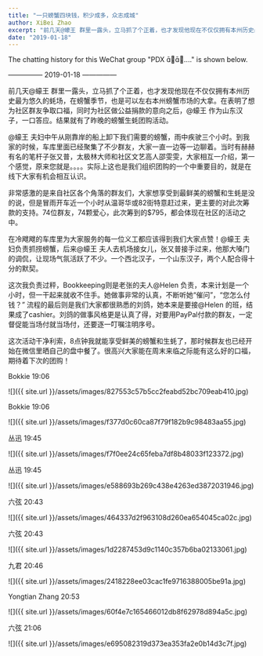 ```yaml
---
title: "一只螃蟹四块钱，积少成多，众志成城"
author: XiBei Zhao
excerpt: "前几天@蠔王 群里一露头，立马抓了个正着，也才发现他现在不仅仅拥有本州历史最为悠久的蚝场，在螃蟹季节，也是可以左右本州螃蟹市场的大拿。在表明了想为社区群友争取口福，同时为社区做公益捐款的意向之后，@蠔王 作为山东汉子，一口答应。结果就有了昨晚的螃蟹生蚝团购活动。非常感激的是来自社区各个角落的群友们，大家想享受到最鲜美的螃蟹和生蚝是没的说，但是冒雨开车近一个小时从温哥华或82街特意赶过来，更主要的对此次筹款的支持。74位群友，74颗爱心，此次筹到的$795，都会体现在社区的活动之中。"
date: "2019-01-18"
---
```


The chatting history for this WeChat group "PDX 🦀️...." is shown below.

—————  2019-01-18  —————

前几天@蠔王 群里一露头，立马抓了个正着，也才发现他现在不仅仅拥有本州历史最为悠久的蚝场，在螃蟹季节，也是可以左右本州螃蟹市场的大拿。在表明了想为社区群友争取口福，同时为社区做公益捐款的意向之后，@蠔王 作为山东汉子，一口答应。结果就有了昨晚的螃蟹生蚝团购活动。

@蠔王 夫妇中午从刚靠岸的船上卸下我们需要的螃蟹，雨中疾驶三个小时。到我家的时候，车库里面已经聚集了不少群友，大家一直一边等一边聊着。当时有赫赫有名的笔杆子张又普，太极林大师和社区文艺高人邵雯雯，大家相互一介绍，第一个感觉，原来您就是。。。。实际上这也是我们组织团购的一个中重要目的，就是在线下大家有机会相互认识。

非常感激的是来自社区各个角落的群友们，大家想享受到最鲜美的螃蟹和生蚝是没的说，但是冒雨开车近一个小时从温哥华或82街特意赶过来，更主要的对此次筹款的支持。74位群友，74颗爱心，此次筹到的$795，都会体现在社区的活动之中。

在冷飕飕的车库里为大家服务的每一位义工都应该得到我们大家点赞！@蠔王 夫妇负责抓捞螃蟹，后来@蠔王 夫人去机场接女儿，张又普接手过来，他那大嗓门的调侃，让现场气氛活跃了不少。一个西北汉子，一个山东汉子，两个人配合得十分的默契。

这次我负责过秤，Bookkeeping则是老张的夫人@Helen 负责，本来计划是一个小时，但一干起来就收不住手。她做事非常的认真，不断听她“催问”，“您怎么付钱？” 流程的最后则是我们大家都很熟悉的刘鸽，她本来是要接@Helen 的班，结果成了cashier。刘鸽的做事风格更是认真了得，对要用PayPal付款的群友，一定督促能当场付就当场付，还要逐一叮嘱注明序号。

这次活动干净利索，8点钟我就能享受鲜美的螃蟹和生蚝了，那时候群友也已经开始在微信里晒自己的盘中餐了。很高兴大家能在周末来临之际能有这么好的口福，期待着下次的团购！

Bokkie  19:06

![]({{ site.url }}/assets/images/827553c57b5cc2feabd52bc709eab410.jpg)

Bokkie  19:06

![]({{ site.url }}/assets/images/f377d0c60ca87f79f182b9c98483aa55.jpg)

丛迅  19:45

![]({{ site.url }}/assets/images/f7f0ee24c65feba7df8b48033f123372.jpg)

丛迅  19:45

![]({{ site.url }}/assets/images/e588693b269c438e4263ed3872031946.jpg)

六弦  20:43

![]({{ site.url }}/assets/images/464337d2f963108d260ea654045ca02c.jpg)

六弦  20:43

![]({{ site.url }}/assets/images/1d2287453d9c1140c357b6ba02133061.jpg)

九君  20:46

![]({{ site.url }}/assets/images/2418228ee03cac1fe9716388005be91a.jpg)

Yongtian Zhang  20:53

![]({{ site.url }}/assets/images/60f4e7c165466012db8f62978d894a5c.jpg)

六弦  21:06

![]({{ site.url }}/assets/images/e695082319d373ea353fa2e0b14d3c7f.jpg)
